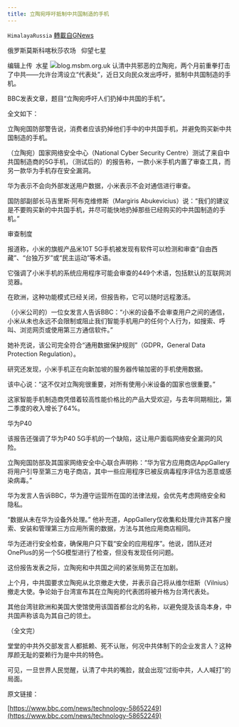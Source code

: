 ```yaml
---
title: 立陶宛呼吁抵制中共国制造的手机
---
```

`HimalayaRussia` [轉載自GNews](https://gnews.org/zh-hans/1548279/)

俄罗斯莫斯科喀秋莎农场   仰望七星

编辑上传  水星
![](https://assets.gnews.org/wp-content/uploads/2021/09/L.jpg)blog.msbm.org.uk
认清中共邪恶的立陶宛，两个月前重拳打击了中共——允许台湾设立“代表处”，近日又向民众发出呼吁，抵制中共国制造的手机。

BBC发表文章，题目“立陶宛呼吁人们扔掉中共国的手机”。

全文如下：

立陶宛国防部警告说，消费者应该扔掉他们手中的中共国手机，并避免购买新中共国制造的手机。

（立陶宛）国家网络安全中心（National Cyber Security Centre）测试了来自中共国制造商的5G手机，（测试后的）的报告称，一款小米手机内置了审查工具，而另一款华为手机存在安全漏洞。

华为表示不会向外部发送用户数据，小米表示不会对通信进行审查。

国防部副部长马吉里斯·阿布克维修斯（Margiris Abukevicius）说：“我们的建议是不要购买新的中共国手机，并尽可能快地扔掉那些已经购买的中共国制造的手机。”

审查制度

报道称，小米的旗舰产品米10T 5G手机被发现有软件可以检测和审查“自由西藏”、“台独万岁”或“民主运动”等术语。

它强调了小米手机的系统应用程序可能会审查的449个术语，包括默认的互联网浏览器。

在欧洲，这种功能模式已经关闭，但报告称，它可以随时远程激活。

（小米公司的）一位女发言人告诉BBC：“小米的设备不会审查用户之间的通信，小米从未也永远不会限制或阻止我们智能手机用户的任何个人行为，如搜索、呼叫、浏览网页或使用第三方通信软件。”

她补充说，该公司完全符合“通用数据保护规则”（GDPR，General Data Protection Regulation）。

研究还发现，小米手机正在向新加坡的服务器传输加密的手机使用数据。

该中心说：“这不仅对立陶宛很重要，对所有使用小米设备的国家也很重要。”

这家智能手机制造商凭借着较高性能价格比的产品大受欢迎，与去年同期相比，第二季度的收入增长了64%。

华为P40

该报告还强调了华为P40 5G手机的一个缺陷，这让用户面临网络安全漏洞的风险。

立陶宛国防部及其国家网络安全中心联合声明称：“华为官方应用商店AppGallery将用户引导至第三方电子商店，其中一些应用程序已被反病毒程序评估为恶意或感染病毒。”

华为发言人告诉BBC，华为遵守运营所在国的法律法规，会优先考虑网络安全和隐私。

“数据从未在华为设备外处理。” 他补充道，AppGallery仅收集和处理允许其客户搜索、安装和管理第三方应用所需的数据，方法与其他应用商店相同。

华为还进行安全检查，确保用户只下载“安全的应用程序”。他说，团队还对OnePlus的另一个5G模型进行了检查，但没有发现任何问题。

这份报告发表之际，立陶宛和中共国之间的紧张局势正在加剧。

上个月，中共国要求立陶宛从北京撤走大使，并表示自己将从维尔纽斯（Vilnius）撤走大使。争论始于台湾宣布其在立陶宛的代表团将被升格为台湾代表处。

其他台湾驻欧洲和美国大使馆使用该国首都台北的名称，以避免提及该岛本身，中共国声称该岛为其自己的领土。

（全文完）

堂堂的中共外交部发言人都抵赖、死不认账，何况中共体制下的企业发言人？这种厚颜无耻的耍赖行为是中共的特色。

可见，一旦世界人民觉醒，认清了中共的嘴脸，就会出现“过街中共，人人喊打”的局面。

原文链接：

[https://www.bbc.com/news/technology-58652249](https://www.bbc.com/news/technology-58652249)

